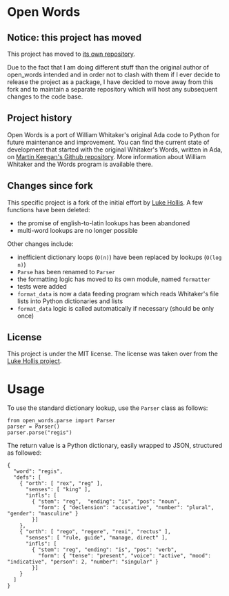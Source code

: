 # Open Words

## Notice: this project has moved

This project has moved to [its own repository](https://github.com/blagae/whitakers_words).

Due to the fact that I am doing different stuff than the original author of open_words intended and in order not to clash with them if I ever decide to release the project as a package, I have decided to move away from this fork and to maintain a separate repository which will host any subsequent changes to the code base.

## Project history

Open Words is a port of William Whitaker's original Ada code to Python for future maintenance and improvement.
You can find the current state of development that started with the original Whitaker's Words, written in Ada, on
[Martin Keegan's Github repository](https://github.com/mk270/whitakers-words).
More information about William Whitaker and the Words program is available there.  

## Changes since fork

This specific project is a fork of the initial effort by [Luke Hollis](https://github.com/ArchimedesDigital/open_words).
A few functions have been deleted:

* the promise of english-to-latin lookups has been abandoned
* multi-word lookups are no longer possible

Other changes include:

* inefficient dictionary loops (`O(n)`) have been replaced by lookups (`O(log n)`)
* `Parse` has been renamed to `Parser`
* the formatting logic has moved to its own module, named `formatter`
* tests were added
* `format_data` is now a data feeding program which reads Whitaker's file lists into Python dictionaries and lists
* `format_data` logic is called automatically if necessary (should be only once)

## License

This project is under the MIT license. The license was taken over from the
[Luke Hollis project](https://github.com/ArchimedesDigital/open_words).

# Usage

To use the standard dictionary lookup, use the `Parser` class as follows:

```
from open_words.parse import Parser
parser = Parser()
parser.parse("regis")
```

The return value is a Python dictionary, easily wrapped to JSON, structured as followed:
```
{
  "word": "regis",
  "defs": [
    { "orth": [ "rex", "reg" ],
      "senses": [ "king" ],
      "infls": [
        { "stem": "reg",  "ending": "is", "pos": "noun",
          "form": { "declension": "accusative", "number": "plural", "gender": "masculine" }
        }]
    },
    { "orth": [ "rego", "regere", "rexi", "rectus" ],
      "senses": [ "rule, guide", "manage, direct" ],
      "infls": [
        { "stem": "reg", "ending": "is", "pos": "verb",
          "form": { "tense": "present", "voice": "active", "mood": "indicative", "person": 2, "number": "singular" }
        }]
    }
  ]
}
```
